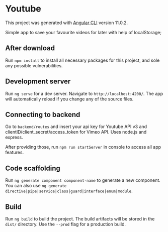 # Youtube

This project was generated with [Angular CLI](https://github.com/angular/angular-cli) version 11.0.2.

Simple app to save your favourite videos for later with help of localStorage;


## After download
Run `npm install` to install all necessary packages for this project, and sole any possible vulnerabilities.


## Development server

Run `ng serve` for a dev server. Navigate to `http://localhost:4200/`. The app will automatically reload if you change any of the source files.


## Connecting to backend

Go to `backend/routes` and insert your api key for Youtube API v3 and clientID/client_secret/access_token for Vimeo API. Uses node.js and express.

After providing those, run `npm run startServer` in console to access all app features.


## Code scaffolding

Run `ng generate component component-name` to generate a new component. You can also use `ng generate directive|pipe|service|class|guard|interface|enum|module`.


## Build

Run `ng build` to build the project. The build artifacts will be stored in the `dist/` directory. Use the `--prod` flag for a production build.